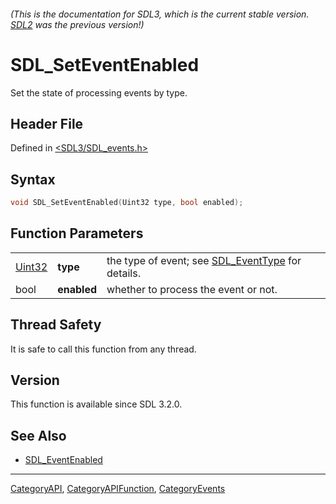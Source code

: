 ###### (This is the documentation for SDL3, which is the current stable version. [SDL2](https://wiki.libsdl.org/SDL2/) was the previous version!)
# SDL_SetEventEnabled

Set the state of processing events by type.

## Header File

Defined in [<SDL3/SDL_events.h>](https://github.com/libsdl-org/SDL/blob/main/include/SDL3/SDL_events.h)

## Syntax

```c
void SDL_SetEventEnabled(Uint32 type, bool enabled);
```

## Function Parameters

|                  |             |                                                                    |
| ---------------- | ----------- | ------------------------------------------------------------------ |
| [Uint32](Uint32) | **type**    | the type of event; see [SDL_EventType](SDL_EventType) for details. |
| bool             | **enabled** | whether to process the event or not.                               |

## Thread Safety

It is safe to call this function from any thread.

## Version

This function is available since SDL 3.2.0.

## See Also

- [SDL_EventEnabled](SDL_EventEnabled)

----
[CategoryAPI](CategoryAPI), [CategoryAPIFunction](CategoryAPIFunction), [CategoryEvents](CategoryEvents)

